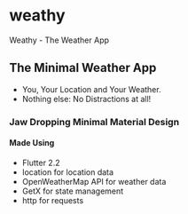 # weathy

Weathy - The Weather App

## The Minimal Weather App

-   You, Your Location and Your Weather.
-   Nothing else: No Distractions at all!

### Jaw Dropping Minimal Material Design

#### Made Using

-   Flutter 2.2
-   location for location data
-   OpenWeatherMap API for weather data
-   GetX for state management
-   http for requests
